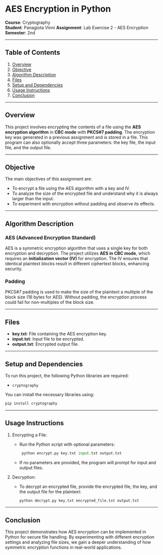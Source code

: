 # AES Encryption in Python

**Course**: Cryptography  
**Student**: Panagiota Vinni 
**Assignment**: Lab Exercise 2 - AES Encryption  
**Semester**: 2nd  

---

## Table of Contents

1. [Overview](#overview)
2. [Objective](#objective)
3. [Algorithm Description](#algorithm-description)
4. [Files](#files)
5. [Setup and Dependencies](#setup-and-dependencies)
6. [Usage Instructions](#usage-instructions)
7. [Conclusion](#conclusion)

---

## Overview

This project involves encrypting the contents of a file using the **AES encryption algorithm** in **CBC mode** with **PKCS#7 padding**. The encryption key was generated in a previous assignment and is stored in a file. This program can also optionally accept three parameters: the key file, the input file, and the output file.

---

## Objective

The main objectives of this assignment are:

- To encrypt a file using the AES algorithm with a key and IV.
- To analyze the size of the encrypted file and understand why it is always larger than the input.
- To experiment with encryption without padding and observe its effects.

---

## Algorithm Description

### AES (Advanced Encryption Standard)

AES is a symmetric encryption algorithm that uses a single key for both encryption and decryption. The project utilizes **AES in CBC mode**, which requires an **initialization vector (IV)** for encryption. The IV ensures that identical plaintext blocks result in different ciphertext blocks, enhancing security.

### Padding

PKCS#7 padding is used to make the size of the plaintext a multiple of the block size (16 bytes for AES). Without padding, the encryption process could fail for non-multiples of the block size.

---

## Files

- **key.txt**: File containing the AES encryption key.
- **input.txt**: Input file to be encrypted.
- **output.txt**: Encrypted output file.

---

## Setup and Dependencies

To run this project, the following Python libraries are required:

- `cryptography`

You can install the necessary libraries using:

```bash
pip install cryptography
```

---

## Usage Instructions
1. Encrypting a File:
   - Run the Python script with optional parameters:
     ```python
      python encrypt.py key.txt input.txt output.txt
      ```
   - If no parameters are provided, the program will prompt for input and output files.
     
2. Decryption:
   - To decrypt an encrypted file, provide the encrypted file, the key, and the output file for the plaintext:
      ```python
      python decrypt.py key.txt encrypted_file.txt output.txt
      ```
   
---

## Conclusion
This project demonstrates how AES encryption can be implemented in Python for secure file handling. By experimenting with different encryption settings and analyzing file sizes, we gain a deeper understanding of how symmetric encryption functions in real-world applications.

